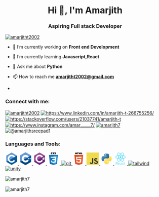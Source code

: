 
<h1 align="center">Hi 👋, I'm Amarjith</h1>
<h3 align="center">Aspiring Full stack Developer</h3>

<p align="left"> <a href="https://twitter.com/amarjitht2002" target="blank"><img src="https://img.shields.io/twitter/follow/amarjitht2002?logo=twitter&style=for-the-badge" alt="amarjitht2002" /></a> </p>

- 🔭 I’m currently working on **Front end Development**

- 🌱 I’m currently learning **Javascript,React**

- 💬 Ask me about **Python**

- 📫 How to reach me **amarjitht2002@gmail.com**
- <br>

<h3 align="left">Connect with me:</h3>
<p align="left">
<a href="https://twitter.com/amarjitht2002" target="blank"><img align="center" src="https://raw.githubusercontent.com/rahuldkjain/github-profile-readme-generator/master/src/images/icons/Social/twitter.svg" alt="amarjitht2002" height="30" width="40" /></a>
<a href="https://linkedin.com/in/https://www.linkedin.com/in/amarjith-t-266755256/" target="blank"><img align="center" src="https://raw.githubusercontent.com/rahuldkjain/github-profile-readme-generator/master/src/images/icons/Social/linked-in-alt.svg" alt="https://www.linkedin.com/in/amarjith-t-266755256/" height="30" width="40" /></a>
<a href="https://stackoverflow.com/users/https://stackoverflow.com/users/21037741/amarjith-t" target="blank"><img align="center" src="https://raw.githubusercontent.com/rahuldkjain/github-profile-readme-generator/master/src/images/icons/Social/stack-overflow.svg" alt="https://stackoverflow.com/users/21037741/amarjith-t" height="30" width="40" /></a>
<a href="https://instagram.com/https://www.instagram.com/amar_____7/" target="blank"><img align="center" src="https://raw.githubusercontent.com/rahuldkjain/github-profile-readme-generator/master/src/images/icons/Social/instagram.svg" alt="https://www.instagram.com/amar_____7/" height="30" width="40" /></a>
<a href="https://www.codechef.com/users/amarjith7" target="blank"><img align="center" src="https://cdn.jsdelivr.net/npm/simple-icons@3.1.0/icons/codechef.svg" alt="amarjith7" height="30" width="40" /></a>
<a href="https://www.hackerrank.com/@amarjithsreepad1" target="blank"><img align="center" src="https://raw.githubusercontent.com/rahuldkjain/github-profile-readme-generator/master/src/images/icons/Social/hackerrank.svg" alt="@amarjithsreepad1" height="30" width="40" /></a>
</p>

<h3 align="left">Languages and Tools:</h3>
<p align="left"> <a href="https://www.cprogramming.com/" target="_blank" rel="noreferrer"> <img src="https://raw.githubusercontent.com/devicons/devicon/master/icons/c/c-original.svg" alt="c" width="40" height="40"/> </a> <a href="https://www.w3schools.com/cpp/" target="_blank" rel="noreferrer"> <img src="https://raw.githubusercontent.com/devicons/devicon/master/icons/cplusplus/cplusplus-original.svg" alt="cplusplus" width="40" height="40"/> </a> <a href="https://www.w3schools.com/cs/" target="_blank" rel="noreferrer"> <img src="https://raw.githubusercontent.com/devicons/devicon/master/icons/csharp/csharp-original.svg" alt="csharp" width="40" height="40"/> </a> <a href="https://www.w3schools.com/css/" target="_blank" rel="noreferrer"> <img src="https://raw.githubusercontent.com/devicons/devicon/master/icons/css3/css3-original-wordmark.svg" alt="css3" width="40" height="40"/> </a> <a href="https://git-scm.com/" target="_blank" rel="noreferrer"> <img src="https://www.vectorlogo.zone/logos/git-scm/git-scm-icon.svg" alt="git" width="40" height="40"/> </a> <a href="https://www.w3.org/html/" target="_blank" rel="noreferrer"> <img src="https://raw.githubusercontent.com/devicons/devicon/master/icons/html5/html5-original-wordmark.svg" alt="html5" width="40" height="40"/> </a> <a href="https://developer.mozilla.org/en-US/docs/Web/JavaScript" target="_blank" rel="noreferrer"> <img src="https://raw.githubusercontent.com/devicons/devicon/master/icons/javascript/javascript-original.svg" alt="javascript" width="40" height="40"/> </a> <a href="https://www.python.org" target="_blank" rel="noreferrer"> <img src="https://raw.githubusercontent.com/devicons/devicon/master/icons/python/python-original.svg" alt="python" width="40" height="40"/> </a> <a href="https://reactjs.org/" target="_blank" rel="noreferrer"> <img src="https://raw.githubusercontent.com/devicons/devicon/master/icons/react/react-original-wordmark.svg" alt="react" width="40" height="40"/> </a> <a href="https://tailwindcss.com/" target="_blank" rel="noreferrer"> <img src="https://www.vectorlogo.zone/logos/tailwindcss/tailwindcss-icon.svg" alt="tailwind" width="40" height="40"/> </a> <a href="https://unity.com/" target="_blank" rel="noreferrer"> <img src="https://www.vectorlogo.zone/logos/unity3d/unity3d-icon.svg" alt="unity" width="40" height="40"/> </a> </p>

<p><img align="center" src="https://github-readme-stats.vercel.app/api/top-langs?username=amarjith7&show_icons=true&locale=en&layout=compact" alt="amarjith7" /></p>

<p><img align="center" src="https://github-readme-streak-stats.herokuapp.com/?user=amarjith7&" alt="amarjith7" /></p>
